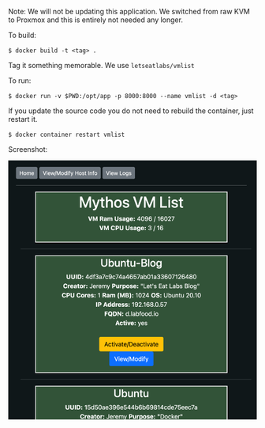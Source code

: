 Note: We will not be updating this application. We switched from raw KVM to Proxmox and this is entirely not needed any longer.

To build:

```
$ docker build -t <tag> .
```

Tag it something memorable. We use `letseatlabs/vmlist`

To run:

```
$ docker run -v $PWD:/opt/app -p 8000:8000 --name vmlist -d <tag>
```

If you update the source code you do not need to rebuild the container, just restart it.

```
$ docker container restart vmlist
```

Screenshot:

![./screenshot.png](https://raw.githubusercontent.com/LetsEatLabs/vmlist/main/screenshot.png)
